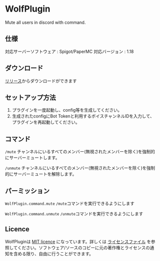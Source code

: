 # WolfPlugin
Mute all users in discord with command.

## 仕様

対応サーバーソフトウェア : Spigot/PaperMC
対応バージョン          : 1.18

## ダウンロード

[リリース](https://github.com/riyaya1528/WolfPlugin/releases/tag/1.0)からダウンロードができます

## セットアップ方法

1. プラグインを一度起動し、config等を生成してください。
2. 生成されたconfigにBot Tokenと利用するボイスチャンネルIDを入力して、プラグインを再起動してください。

## コマンド

`/mute`   チャンネルにいるすべてのメンバー(無視されたメンバーを除く)を強制的にサーバーミュートします。

`/unmute` チャンネルにいるすべてのメンバー(無視されたメンバーを除く)を強制的にサーバーミュートを解除します。

## パーミッション

`WolfPlugin.command.mute`   `/mute`コマンドを実行できるようにします

`WolfPlugin.command.unmute` `/unmute`コマンドを実行できるようにします

## Licence

WolfPluginは [MIT licence](https://opensource.org/licenses/MIT) になっています。詳しくは [ライセンスファイル](LICENCE) を参照してください。ソフトウェア/ソースのコピーに元の著作権とライセンスの通知を含める限り、自由に行うことができます。
